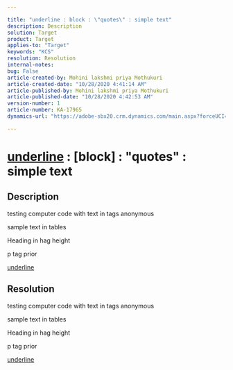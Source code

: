```yaml
---

title: "underline : block : \"quotes\" : simple text"
description: Description
solution: Target
product: Target
applies-to: "Target"
keywords: "KCS"
resolution: Resolution
internal-notes:
bug: False
article-created-by: Mohini lakshmi priya Mothukuri
article-created-date: "10/28/2020 4:41:14 AM"
article-published-by: Mohini lakshmi priya Mothukuri
article-published-date: "10/28/2020 4:42:53 AM"
version-number: 1
article-number: KA-17965
dynamics-url: "https://adobe-sbx20.crm.dynamics.com/main.aspx?forceUCI=1&pagetype=entityrecord&etn=knowledgearticle&id=2b4340cd-d718-eb11-a813-000d3a19f370"

---
```


# <u>underline</u> : [block] : "quotes" : <tags> simple text

## Description

testing computer code with text in tags anonymous

sample text in tables


Heading in hag height



p tag prior

<u>underline</u>

## Resolution

testing computer code with text in tags anonymous

sample text in tables


Heading in hag height



p tag prior

<u>underline</u>
